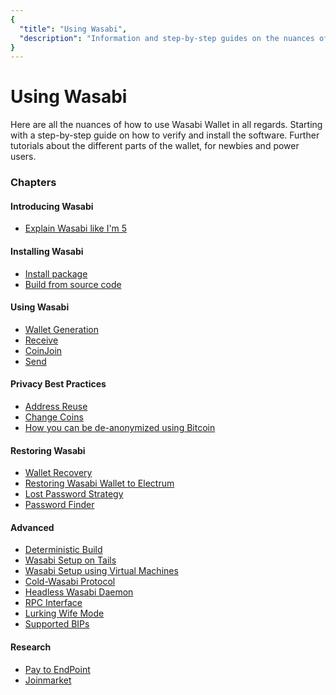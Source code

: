 ```yaml
---
{
  "title": "Using Wasabi",
  "description": "Information and step-by-step guides on the nuances of how to use Wasabi. This is the Wasabi documentation, an archive of knowledge about the open-source, non-custodial and privacy-focused Bitcoin wallet for desktop."
}
---
```


# Using Wasabi

Here are all the nuances of how to use Wasabi Wallet in all regards.
Starting with a step-by-step guide on how to verify and install the software.
Further tutorials about the different parts of the wallet, for newbies and power users.

### Chapters

#### Introducing Wasabi
- [Explain Wasabi like I'm 5](/using-wasabi/ELI5.md)

#### Installing Wasabi
- [Install package](/using-wasabi/InstallPackage.md)
- [Build from source code](/using-wasabi/BuildSource.md)

#### Using Wasabi
- [Wallet Generation](/using-wasabi/WalletGeneration.md)
- [Receive](/using-wasabi/Receive.md)
- [CoinJoin](/using-wasabi/CoinJoin.md)
- [Send](/using-wasabi/Send.md)

#### Privacy Best Practices
- [Address Reuse](/using-wasabi/AddressReuse.md)
- [Change Coins](/using-wasabi/ChangeCoins.md)
- [How you can be de-anonymized using Bitcoin](/using-wasabi/Deanonimization.md)

#### Restoring Wasabi
- [Wallet Recovery](/using-wasabi/WalletRecovery.md)
- [Restoring Wasabi Wallet to Electrum](/using-wasabi/RestoreElectrum.md)
- [Lost Password Strategy](/using-wasabi/LostPassword.md)
- [Password Finder](/using-wasabi/PasswordFinder.md)

#### Advanced
- [Deterministic Build](/using-wasabi/DeterministicBuild.md)
- [Wasabi Setup on Tails](/using-wasabi/WasabiSetupTails.md)
- [Wasabi Setup using Virtual Machines](/using-wasabi/WasabiSetupVM.md)
- [Cold-Wasabi Protocol](/using-wasabi/ColdWasabi.md)
- [Headless Wasabi Daemon](/using-wasabi/Daemon.md)
- [RPC Interface](/using-wasabi/RPC.md)
- [Lurking Wife Mode](/using-wasabi/LurkingWifeMode.md)
- [Supported BIPs](/using-wasabi/BIPs.md)

#### Research
- [Pay to EndPoint](/using-wasabi/PayToEndPoint.md)
- [Joinmarket](/using-wasabi/Joinmarket.md)
